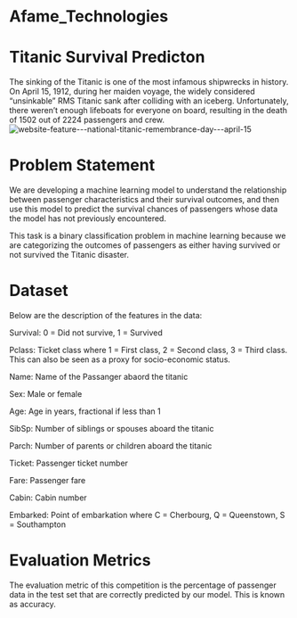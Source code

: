 # Afame_Technologies 
# Titanic Survival Predicton
The sinking of the Titanic is one of the most infamous shipwrecks in history.
On April 15, 1912, during her maiden voyage, the widely considered “unsinkable” RMS Titanic sank
after colliding with an iceberg. Unfortunately, there weren’t enough lifeboats for everyone on board,
resulting in the death of 1502 out of 2224 passengers and crew.
![website-feature---national-titanic-remembrance-day---april-15](https://github.com/ArushiiGupta/Afame_Technologies/assets/93914809/c43a7a10-5aec-4023-94dd-0ceca494bda3)

# Problem Statement
We are developing a machine learning model to understand the relationship between passenger characteristics and their survival outcomes, and then use this model to predict the survival chances of passengers whose data the model has not previously encountered.

This task is a binary classification problem in machine learning because we are categorizing the outcomes of passengers as either having survived or not survived the Titanic disaster.

# Dataset
Below are the description of the features in the data:

Survival: 0 = Did not survive, 1 = Survived

Pclass: Ticket class where 1 = First class, 2 = Second class, 3 = Third class. This can also be seen as a proxy for socio-economic status.

Name: Name of the Passanger abaord the titanic

Sex: Male or female

Age: Age in years, fractional if less than 1

SibSp: Number of siblings or spouses aboard the titanic

Parch: Number of parents or children aboard the titanic

Ticket: Passenger ticket number

Fare: Passenger fare

Cabin: Cabin number

Embarked: Point of embarkation where C = Cherbourg, Q = Queenstown, S = Southampton

# Evaluation Metrics
The evaluation metric of this competition is the percentage of passenger data in the test set that are correctly predicted by our model. This is known as accuracy.
